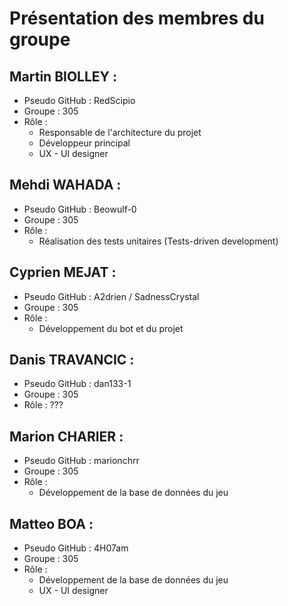 # Présentation des membres du groupe

## Martin BIOLLEY :
- Pseudo GitHub : RedScipio
- Groupe : 305
- Rôle :
  - Responsable de l'architecture du projet
  - Développeur principal
  - UX - UI designer

## Mehdi WAHADA :
- Pseudo GitHub : Beowulf-0
- Groupe : 305
- Rôle :
  - Réalisation des tests unitaires (Tests-driven development)

## Cyprien MEJAT :
- Pseudo GitHub : A2drien / SadnessCrystal
- Groupe : 305
- Rôle :
  - Développement du bot et du projet

## Danis TRAVANCIC :
- Pseudo GitHub : dan133-1
- Groupe : 305
- Rôle : ???

## Marion CHARIER :
- Pseudo GitHub : marionchrr
- Groupe : 305
- Rôle :
  - Développement de la base de données du jeu

## Matteo BOA :
- Pseudo GitHub : 4H07am
- Groupe : 305
- Rôle :
  - Développement de la base de données du jeu
  - UX - UI designer
